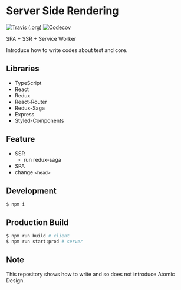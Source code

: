 # Server Side Rendering

[![Travis (.org)](https://img.shields.io/travis/hiroppy/ssr-sample.svg?style=flat-square)](https://travis-ci.org/hiroppy/ssr-sample)
[![Codecov](https://img.shields.io/codecov/c/github/hiroppy/ssr-sample.svg?style=flat-square)](https://codecov.io/gh/hiroppy/ssr-sample)

SPA + SSR + Service Worker

Introduce how to write codes about test and core.

## Libraries

- TypeScript
- React
- Redux
- React-Router
- Redux-Saga
- Express
- Styled-Components

## Feature

- SSR
  - run redux-saga
- SPA
- change `<head>`

## Development

```
$ npm i
```

## Production Build

```sh
$ npm run build # client
$ npm run start:prod # server
```

## Note

This repository shows how to write and so does not introduce Atomic Design.
